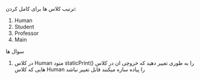 ترتیب کلاس ها برای کامل کردن:
1. Human
2. Student
3. Professor
4. Main

سوال ها

1. در کلاس Human متود staticPrint() را به طوری تغییر دهید که خروچی ان در کلاس هایی که کلاس Human را پیاده سازه میکنند قابل تغییر نباشد
